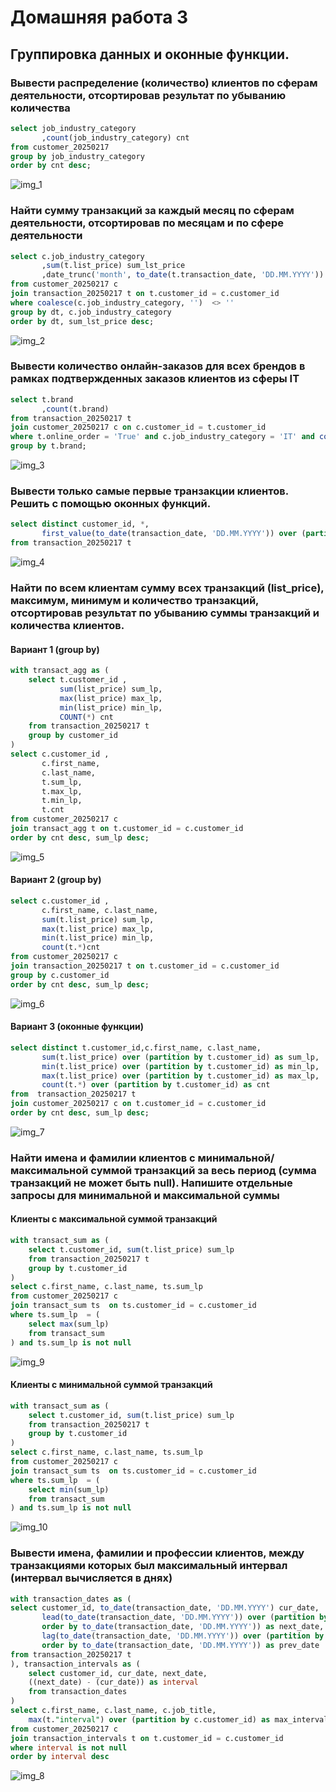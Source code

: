# Домашняя работа 3

## Группировка данных и оконные функции.


### Вывести распределение (количество) клиентов по сферам деятельности, отсортировав результат по убыванию количества

```sql
select job_industry_category
       ,count(job_industry_category) cnt
from customer_20250217
group by job_industry_category
order by cnt desc;
```
![img_1](img/img_1.png)

### Найти сумму транзакций за каждый месяц по сферам деятельности, отсортировав по месяцам и по сфере деятельности

```sql
select c.job_industry_category
       ,sum(t.list_price) sum_lst_price
       ,date_trunc('month', to_date(t.transaction_date, 'DD.MM.YYYY')) dt
from customer_20250217 c 
join transaction_20250217 t on t.customer_id = c.customer_id
where coalesce(c.job_industry_category, '')  <> ''
group by dt, c.job_industry_category
order by dt, sum_lst_price desc;
```

![img_2](img/img_2.png)

### Вывести количество онлайн-заказов для всех брендов в рамках подтвержденных заказов клиентов из сферы IT

```sql
select t.brand
       ,count(t.brand)
from transaction_20250217 t
join customer_20250217 c on c.customer_id = t.customer_id
where t.online_order = 'True' and c.job_industry_category = 'IT' and coalesce(t.brand, '') <> ''
group by t.brand;
```

![img_3](img/img_3.png)

### Вывести только самые первые транзакции клиентов. Решить с помощью оконных функций.

```sql
select distinct customer_id, *, 
       first_value(to_date(transaction_date, 'DD.MM.YYYY')) over (partition by customer_id)
from transaction_20250217 t 
```

![img_4](img/img_4.png)

### Найти по всем клиентам сумму всех транзакций (list_price), максимум, минимум и количество транзакций, отсортировав результат по убыванию суммы транзакций и количества клиентов.

#### Вариант 1 (group by)

```sql
with transact_agg as (
	select t.customer_id , 
           sum(list_price) sum_lp, 
           max(list_price) max_lp, 
           min(list_price) min_lp, 
           COUNT(*) cnt
	from transaction_20250217 t 
	group by customer_id
)
select c.customer_id , 
       c.first_name, 
       c.last_name, 
       t.sum_lp, 
       t.max_lp, 
       t.min_lp, 
       t.cnt
from customer_20250217 c 
join transact_agg t on t.customer_id = c.customer_id
order by cnt desc, sum_lp desc;
```

![img_5](img/img_5.png)

#### Вариант 2 (group by)

```sql
select c.customer_id , 
       c.first_name, c.last_name, 
       sum(t.list_price) sum_lp, 
       max(t.list_price) max_lp, 
       min(t.list_price) min_lp, 
       count(t.*)cnt
from customer_20250217 c 
join transaction_20250217 t on t.customer_id = c.customer_id
group by c.customer_id 
order by cnt desc, sum_lp desc;
```

![img_6](img/img_6.png)

#### Вариант 3 (оконные функции)

```sql
select distinct t.customer_id,c.first_name, c.last_name,
	   sum(t.list_price) over (partition by t.customer_id) as sum_lp,
	   min(t.list_price) over (partition by t.customer_id) as min_lp,
	   max(t.list_price) over (partition by t.customer_id) as max_lp,
	   count(t.*) over (partition by t.customer_id) as cnt
from  transaction_20250217 t
join customer_20250217 c on t.customer_id = c.customer_id
order by cnt desc, sum_lp desc;
```

![img_7](img/img_7.png)

### Найти имена и фамилии клиентов с минимальной/максимальной суммой транзакций за весь период (сумма транзакций не может быть null). Напишите отдельные запросы для минимальной и максимальной суммы

#### Клиенты с максимальной суммой транзакций

```sql
with transact_sum as (
	select t.customer_id, sum(t.list_price) sum_lp
	from transaction_20250217 t 
	group by t.customer_id
)
select c.first_name, c.last_name, ts.sum_lp
from customer_20250217 c 
join transact_sum ts  on ts.customer_id = c.customer_id
where ts.sum_lp  = (
	select max(sum_lp)
	from transact_sum 
) and ts.sum_lp is not null
```

![img_9](img/img_9.png)

#### Клиенты с минимальной суммой транзакций

```sql
with transact_sum as (
	select t.customer_id, sum(t.list_price) sum_lp
	from transaction_20250217 t 
	group by t.customer_id
)
select c.first_name, c.last_name, ts.sum_lp
from customer_20250217 c 
join transact_sum ts  on ts.customer_id = c.customer_id
where ts.sum_lp  = (
	select min(sum_lp)
	from transact_sum 
) and ts.sum_lp is not null
```

![img_10](img/img_10.png)

### Вывести имена, фамилии и профессии клиентов, между транзакциями которых был максимальный интервал (интервал вычисляется в днях) 

```sql
with transaction_dates as (
select customer_id, to_date(transaction_date, 'DD.MM.YYYY') cur_date, 
	   lead(to_date(transaction_date, 'DD.MM.YYYY')) over (partition by customer_id
	   order by to_date(transaction_date, 'DD.MM.YYYY')) as next_date,
	   lag(to_date(transaction_date, 'DD.MM.YYYY')) over (partition by customer_id
	   order by to_date(transaction_date, 'DD.MM.YYYY')) as prev_date
from transaction_20250217 t  
), transaction_intervals as (
	select customer_id, cur_date, next_date,
	((next_date) - (cur_date)) as interval
	from transaction_dates 
)
select c.first_name, c.last_name, c.job_title, 
	max(t."interval") over (partition by c.customer_id) as max_interval
from customer_20250217 c 
join transaction_intervals t on t.customer_id = c.customer_id
where interval is not null
order by interval desc
```

![img_8](img/img_8.png)

